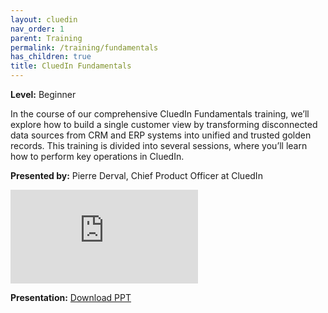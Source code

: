 ```yaml
---
layout: cluedin
nav_order: 1
parent: Training
permalink: /training/fundamentals
has_children: true
title: CluedIn Fundamentals
---
```


**Level:** Beginner

In the course of our comprehensive CluedIn Fundamentals training, we’ll explore how to build a single customer view by transforming disconnected data sources from CRM and ERP systems into unified and trusted golden records. This training is divided into several sessions, where you’ll learn how to perform key operations in CluedIn.

**Presented by:** Pierre Derval, Chief Product Officer at CluedIn

<div class="videoFrame">
<iframe src="https://player.vimeo.com/video/1086437400?badge=0&amp;autopause=0&amp;player_id=0&amp;app_id=58479" frameborder="0" allow="autoplay; fullscreen; picture-in-picture; clipboard-write;" title="Welcome to CluedIn Fundamentals"></iframe>
</div>

**Presentation:** <a href="../../../assets/other/training-ppt/welcome-to-cluedin-fundamentals.pptx" download>Download PPT</a>